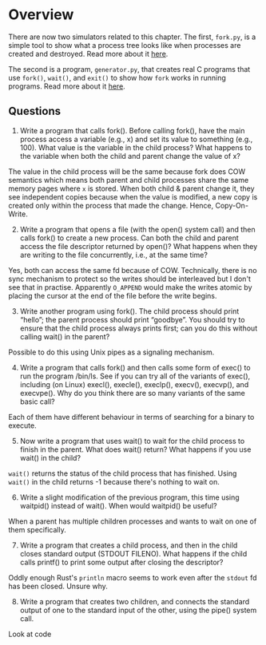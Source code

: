 
# Overview

There are now two simulators related to this chapter. The first,
`fork.py`, is a simple tool to show what a process tree looks like
when processes are created and destroyed. Read more about it
[here](README-fork.md).

The second is a program, `generator.py`, that creates real C programs
that use `fork()`, `wait()`, and `exit()` to show how `fork` works in
running programs. Read more about it [here](README-generator.md).


## Questions

1. Write a program that calls fork(). Before calling fork(), have the main process access a variable (e.g., x) and set its value to something (e.g., 100). What value is the variable in the child process? What happens to the variable when both the child and parent change the value of x?

The value in the child process will be the same because fork does COW semantics which means both parent and child processes share the same memory pages where `x` is stored.
When both child & parent change it, they see independent copies because when the value is modified, a new copy is created only within the process that made the change. Hence, Copy-On-Write.

2.  Write a program that opens a file (with the open() system call) and then calls fork() to create a new process. Can both the child and parent access the file descriptor returned by open()? What happens when they are writing to the file concurrently, i.e., at the same time?

Yes, both can access the same fd because of COW.
Technically, there is no sync mechanism to protect so the writes should be interleaved but I don't see that in practise.
Apparently `O_APPEND` would make the writes atomic by placing the cursor at the end of the file before the write begins.

3. Write another program using fork(). The child process should print “hello”; the parent process should print “goodbye”. You should try to ensure that the child process always prints first; can you do this without calling wait() in the parent?

Possible to do this using Unix pipes as a signaling mechanism.

4. Write a program that calls fork() and then calls some form of exec() to run the program /bin/ls. See if you can try all of the variants of exec(), including (on Linux) execl(), execle(), execlp(), execv(), execvp(), and execvpe(). Why do you think there are so many variants of the same basic call?

Each of them have different behaviour in terms of searching for a binary to execute.

5. Now write a program that uses wait() to wait for the child process to finish in the parent. What does wait() return? What happens if you use wait() in the child?

`wait()` returns the status of the child process that has finished.
Using `wait()` in the child returns -1 because there's nothing to wait on.

6. Write a slight modification of the previous program, this time using waitpid() instead of wait(). When would waitpid() be useful?

When a parent has multiple children processes and wants to wait on one of them specifically.

7. Write a program that creates a child process, and then in the child closes standard output (STDOUT FILENO). What happens if the child calls printf() to print some output after closing the descriptor?

Oddly enough Rust's `println` macro seems to work even after the `stdout` fd has been closed. Unsure why.

8. Write a program that creates two children, and connects the standard output of one to the standard input of the other, using the pipe() system call.

Look at code